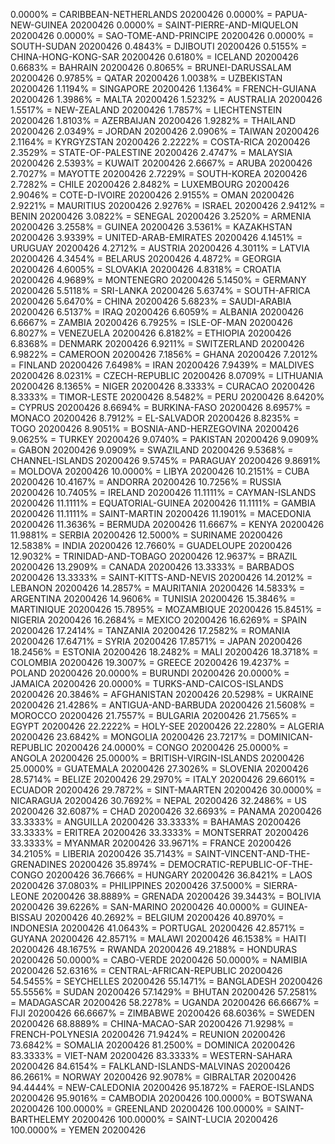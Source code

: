 0.0000% = CARIBBEAN-NETHERLANDS 20200426 
0.0000% = PAPUA-NEW-GUINEA 20200426 
0.0000% = SAINT-PIERRE-AND-MIQUELON 20200426 
0.0000% = SAO-TOME-AND-PRINCIPE 20200426 
0.0000% = SOUTH-SUDAN 20200426 
0.4843% = DJIBOUTI 20200426 
0.5155% = CHINA-HONG-KONG-SAR 20200426 
0.6180% = ICELAND 20200426 
0.6683% = BAHRAIN 20200426 
0.8065% = BRUNEI-DARUSSALAM 20200426 
0.9785% = QATAR 20200426 
1.0038% = UZBEKISTAN 20200426 
1.1194% = SINGAPORE 20200426 
1.1364% = FRENCH-GUIANA 20200426 
1.3986% = MALTA 20200426 
1.5232% = AUSTRALIA 20200426 
1.5517% = NEW-ZEALAND 20200426 
1.7857% = LIECHTENSTEIN 20200426 
1.8103% = AZERBAIJAN 20200426 
1.9282% = THAILAND 20200426 
2.0349% = JORDAN 20200426 
2.0906% = TAIWAN 20200426 
2.1164% = KYRGYZSTAN 20200426 
2.2222% = COSTA-RICA 20200426 
2.3529% = STATE-OF-PALESTINE 20200426 
2.4747% = MALAYSIA 20200426 
2.5393% = KUWAIT 20200426 
2.6667% = ARUBA 20200426 
2.7027% = MAYOTTE 20200426 
2.7229% = SOUTH-KOREA 20200426 
2.7282% = CHILE 20200426 
2.8482% = LUXEMBOURG 20200426 
2.9046% = COTE-D-IVOIRE 20200426 
2.9155% = OMAN 20200426 
2.9221% = MAURITIUS 20200426 
2.9276% = ISRAEL 20200426 
2.9412% = BENIN 20200426 
3.0822% = SENEGAL 20200426 
3.2520% = ARMENIA 20200426 
3.2558% = GUINEA 20200426 
3.5361% = KAZAKHSTAN 20200426 
3.9339% = UNITED-ARAB-EMIRATES 20200426 
4.1451% = URUGUAY 20200426 
4.2712% = AUSTRIA 20200426 
4.3011% = LATVIA 20200426 
4.3454% = BELARUS 20200426 
4.4872% = GEORGIA 20200426 
4.6005% = SLOVAKIA 20200426 
4.8318% = CROATIA 20200426 
4.9689% = MONTENEGRO 20200426 
5.1450% = GERMANY 20200426 
5.5118% = SRI-LANKA 20200426 
5.6374% = SOUTH-AFRICA 20200426 
5.6470% = CHINA 20200426 
5.6823% = SAUDI-ARABIA 20200426 
6.5137% = IRAQ 20200426 
6.6059% = ALBANIA 20200426 
6.6667% = ZAMBIA 20200426 
6.7925% = ISLE-OF-MAN 20200426 
6.8027% = VENEZUELA 20200426 
6.8182% = ETHIOPIA 20200426 
6.8368% = DENMARK 20200426 
6.9211% = SWITZERLAND 20200426 
6.9822% = CAMEROON 20200426 
7.1856% = GHANA 20200426 
7.2012% = FINLAND 20200426 
7.6498% = IRAN 20200426 
7.9439% = MALDIVES 20200426 
8.0231% = CZECH-REPUBLIC 20200426 
8.0709% = LITHUANIA 20200426 
8.1365% = NIGER 20200426 
8.3333% = CURACAO 20200426 
8.3333% = TIMOR-LESTE 20200426 
8.5482% = PERU 20200426 
8.6420% = CYPRUS 20200426 
8.6694% = BURKINA-FASO 20200426 
8.6957% = MONACO 20200426 
8.7912% = EL-SALVADOR 20200426 
8.8235% = TOGO 20200426 
8.9051% = BOSNIA-AND-HERZEGOVINA 20200426 
9.0625% = TURKEY 20200426 
9.0740% = PAKISTAN 20200426 
9.0909% = GABON 20200426 
9.0909% = SWAZILAND 20200426 
9.5368% = CHANNEL-ISLANDS 20200426 
9.5745% = PARAGUAY 20200426 
9.8691% = MOLDOVA 20200426 
10.0000% = LIBYA 20200426 
10.2151% = CUBA 20200426 
10.4167% = ANDORRA 20200426 
10.7256% = RUSSIA 20200426 
10.7405% = IRELAND 20200426 
11.1111% = CAYMAN-ISLANDS 20200426 
11.1111% = EQUATORIAL-GUINEA 20200426 
11.1111% = GAMBIA 20200426 
11.1111% = SAINT-MARTIN 20200426 
11.1901% = MACEDONIA 20200426 
11.3636% = BERMUDA 20200426 
11.6667% = KENYA 20200426 
11.9881% = SERBIA 20200426 
12.5000% = SURINAME 20200426 
12.5838% = INDIA 20200426 
12.7660% = GUADELOUPE 20200426 
12.9032% = TRINIDAD-AND-TOBAGO 20200426 
12.9637% = BRAZIL 20200426 
13.2909% = CANADA 20200426 
13.3333% = BARBADOS 20200426 
13.3333% = SAINT-KITTS-AND-NEVIS 20200426 
14.2012% = LEBANON 20200426 
14.2857% = MAURITANIA 20200426 
14.5833% = ARGENTINA 20200426 
14.9606% = TUNISIA 20200426 
15.3846% = MARTINIQUE 20200426 
15.7895% = MOZAMBIQUE 20200426 
15.8451% = NIGERIA 20200426 
16.2684% = MEXICO 20200426 
16.6269% = SPAIN 20200426 
17.2414% = TANZANIA 20200426 
17.2582% = ROMANIA 20200426 
17.6471% = SYRIA 20200426 
17.8571% = JAPAN 20200426 
18.2456% = ESTONIA 20200426 
18.2482% = MALI 20200426 
18.3718% = COLOMBIA 20200426 
19.3007% = GREECE 20200426 
19.4237% = POLAND 20200426 
20.0000% = BURUNDI 20200426 
20.0000% = JAMAICA 20200426 
20.0000% = TURKS-AND-CAICOS-ISLANDS 20200426 
20.3846% = AFGHANISTAN 20200426 
20.5298% = UKRAINE 20200426 
21.4286% = ANTIGUA-AND-BARBUDA 20200426 
21.5608% = MOROCCO 20200426 
21.7557% = BULGARIA 20200426 
21.7565% = EGYPT 20200426 
22.2222% = HOLY-SEE 20200426 
22.2280% = ALGERIA 20200426 
23.6842% = MONGOLIA 20200426 
23.7217% = DOMINICAN-REPUBLIC 20200426 
24.0000% = CONGO 20200426 
25.0000% = ANGOLA 20200426 
25.0000% = BRITISH-VIRGIN-ISLANDS 20200426 
25.0000% = GUATEMALA 20200426 
27.3026% = SLOVENIA 20200426 
28.5714% = BELIZE 20200426 
29.2970% = ITALY 20200426 
29.6601% = ECUADOR 20200426 
29.7872% = SINT-MAARTEN 20200426 
30.0000% = NICARAGUA 20200426 
30.7692% = NEPAL 20200426 
32.2486% = US 20200426 
32.6087% = CHAD 20200426 
32.6693% = PANAMA 20200426 
33.3333% = ANGUILLA 20200426 
33.3333% = BAHAMAS 20200426 
33.3333% = ERITREA 20200426 
33.3333% = MONTSERRAT 20200426 
33.3333% = MYANMAR 20200426 
33.9671% = FRANCE 20200426 
34.2105% = LIBERIA 20200426 
35.7143% = SAINT-VINCENT-AND-THE-GRENADINES 20200426 
35.8974% = DEMOCRATIC-REPUBLIC-OF-THE-CONGO 20200426 
36.7666% = HUNGARY 20200426 
36.8421% = LAOS 20200426 
37.0803% = PHILIPPINES 20200426 
37.5000% = SIERRA-LEONE 20200426 
38.8889% = GRENADA 20200426 
39.3443% = BOLIVIA 20200426 
39.6226% = SAN-MARINO 20200426 
40.0000% = GUINEA-BISSAU 20200426 
40.2692% = BELGIUM 20200426 
40.8970% = INDONESIA 20200426 
41.0643% = PORTUGAL 20200426 
42.8571% = GUYANA 20200426 
42.8571% = MALAWI 20200426 
46.1538% = HAITI 20200426 
48.1675% = RWANDA 20200426 
49.2188% = HONDURAS 20200426 
50.0000% = CABO-VERDE 20200426 
50.0000% = NAMIBIA 20200426 
52.6316% = CENTRAL-AFRICAN-REPUBLIC 20200426 
54.5455% = SEYCHELLES 20200426 
55.1471% = BANGLADESH 20200426 
55.5556% = SUDAN 20200426 
57.1429% = BHUTAN 20200426 
57.2581% = MADAGASCAR 20200426 
58.2278% = UGANDA 20200426 
66.6667% = FIJI 20200426 
66.6667% = ZIMBABWE 20200426 
68.6036% = SWEDEN 20200426 
68.8889% = CHINA-MACAO-SAR 20200426 
71.9298% = FRENCH-POLYNESIA 20200426 
71.9424% = REUNION 20200426 
73.6842% = SOMALIA 20200426 
81.2500% = DOMINICA 20200426 
83.3333% = VIET-NAM 20200426 
83.3333% = WESTERN-SAHARA 20200426 
84.6154% = FALKLAND-ISLANDS-MALVINAS 20200426 
86.2661% = NORWAY 20200426 
92.9078% = GIBRALTAR 20200426 
94.4444% = NEW-CALEDONIA 20200426 
95.1872% = FAEROE-ISLANDS 20200426 
95.9016% = CAMBODIA 20200426 
100.0000% = BOTSWANA 20200426 
100.0000% = GREENLAND 20200426 
100.0000% = SAINT-BARTHELEMY 20200426 
100.0000% = SAINT-LUCIA 20200426 
100.0000% = YEMEN 20200426 
